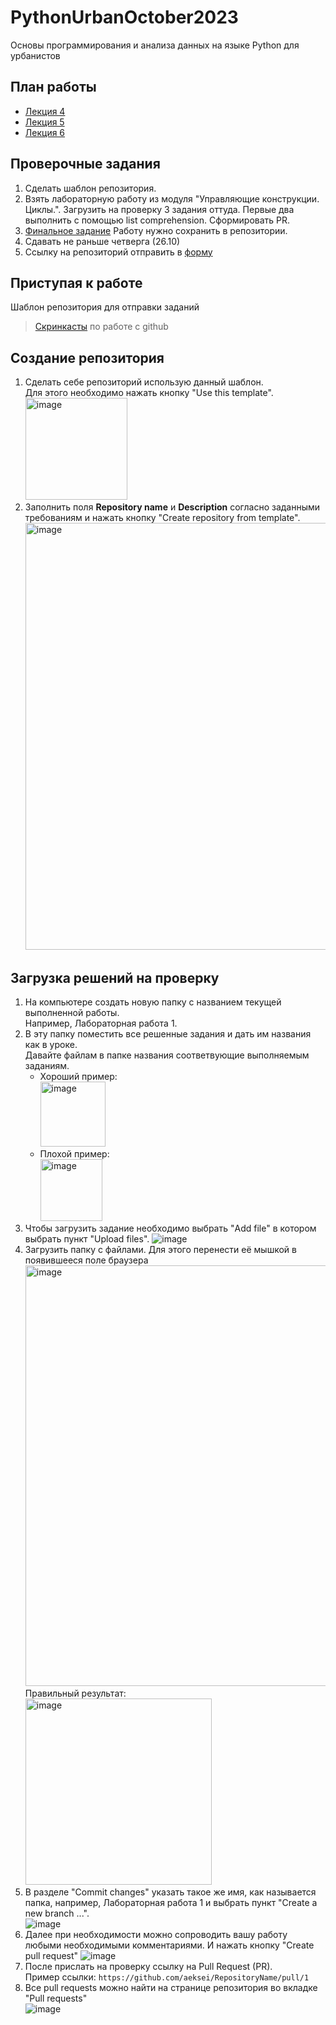 # PythonUrbanOctober2023
Основы программирования и анализа данных на языке Python для урбанистов

## План работы
- [Лекция 4](https://colab.research.google.com/drive/1XZqqxeELPLEZAPCIw0IZKKASz0HO2GRE?usp=sharing)
- [Лекция 5](https://colab.research.google.com/drive/1weocEz_cFx0wgYqS8mQJFYBx-j0s2oRN?usp=sharing)
- [Лекция 6](https://colab.research.google.com/drive/13xKc3kBn8bAspSbEPpoIrItou0O2XuL8?usp=sharing)

## Проверочные задания
1. Сделать шаблон репозитория.
1. Взять лабораторную работу из модуля "Управляющие конструкции. Циклы.".
    Загрузить на проверку 3 задания оттуда. Первые два выполнить с помощью list comprehension.
    Сформировать PR.
3. [Финальное задание](https://colab.research.google.com/drive/1Q_XMH3bFB6df6voOmLGRKYOGqtdPk6vS?usp=sharing)
    Работу нужно сохранить в репозитории.
4. Сдавать не раньше четверга (26.10)
5. Ссылку на репозиторий отправить в [форму](https://forms.gle/yTHkhZ1Y4Y9i5gpcA)

## Приступая к работе 
Шаблон репозитория для отправки заданий

> [Скринкасты](https://youtube.com/playlist?list=PLbQ9NRKEG-c0vHKOmTHOxq0MqpK1ONNjt) по работе с github

## Создание репозитория
1. Сделать себе репозиторий использую данный шаблон.  
  Для этого необходимо нажать кнопку "Use this template".  
    <img width="163" alt="image" src="https://user-images.githubusercontent.com/14962819/194048820-c2f9941d-29f6-4d35-b6a8-7060de43111d.png">
1. Заполнить поля **Repository name** и **Description** согласно заданными требованиям и нажать кнопку "Create repository from template".  
    <img width="683" alt="image" src="https://user-images.githubusercontent.com/14962819/194052658-23c1ecb3-6ca8-4130-87f1-64aa565df1e9.png">

## Загрузка решений на проверку
1. На компьютере создать новую папку с названием текущей выполненной работы.  
  Например, Лабораторная работа 1.
1. В эту папку поместить все решенные задания и дать им названия как в уроке.  
    Давайте файлам в папке названия соответвующие выполняемым заданиям.  
    - Хороший пример:  
      <img width="104" alt="image" src="https://user-images.githubusercontent.com/14962819/194054886-05a7c6d0-8596-4133-993f-4b7bb5357faa.png">
    - Плохой пример:  
      <img width="99" alt="image" src="https://user-images.githubusercontent.com/14962819/194054746-ace63e18-bd6d-4465-a36d-a777bc1b2700.png">
1. Чтобы загрузить задание необходимо выбрать "Add file" в котором выбрать пункт "Upload files". 
    ![image](https://user-images.githubusercontent.com/14962819/194053530-96926758-eb44-44c1-953d-a8be0fc9c5f6.png)
1. Загрузить папку с файлами.  Для этого перенести её мышкой в появившееся поле браузера    
    <img width="673" alt="image" src="https://user-images.githubusercontent.com/14962819/194056078-0d915a4c-4b45-488a-8084-69cd86d7ba87.png">  
    Правильный результат:  
    <img width="298" alt="image" src="https://user-images.githubusercontent.com/14962819/194056358-fdd56b9a-042c-448c-af2a-2628b7f4eae9.png">
1. В разделе "Commit changes" указать такое же имя, как называется папка, например, Лабораторная работа 1 и выбрать пункт "Create a new branch ...".     
    ![image](https://user-images.githubusercontent.com/14962819/194061021-9db55d14-5b92-42d9-97b8-57827bcf0b7f.png)
1. Далее при необходимости можно сопроводить вашу работу любыми необходимыми комментариями. И нажать кнопку "Create pull request"
    ![image](https://user-images.githubusercontent.com/14962819/194061318-278b9e6e-550b-47bf-893b-229325c7ad5a.png)
1. После прислать на проверку ссылку на Pull Request (PR).  
    Пример ссылки: `https://github.com/aeksei/RepositoryName/pull/1`
1. Все pull requests можно найти на странице репозитория во вкладке "Pull requests"  
    ![image](https://user-images.githubusercontent.com/14962819/194062365-4434ab16-7735-496d-8fe9-f0074e0a9eda.png)

